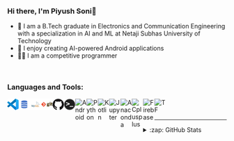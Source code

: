 ### Hi there, I'm Piyush Soni👋 

- 🏫 I am a B.Tech graduate in Electronics and Communication Engineering with a specialization in AI and ML at Netaji Subhas University of Technology
- 📗 I enjoy creating AI-powered Android applications
- 🧑‍💻 I am a competitive programmer


<br />

### Languages and Tools:

<img align="left" alt="Visual Studio Code" width="26px" src="https://raw.githubusercontent.com/github/explore/80688e429a7d4ef2fca1e82350fe8e3517d3494d/topics/visual-studio-code/visual-studio-code.png" />
<img align="left" alt="SQL" width="26px" src="https://raw.githubusercontent.com/github/explore/80688e429a7d4ef2fca1e82350fe8e3517d3494d/topics/sql/sql.png" />
<img align="left" alt="MySQL" width="26px" src="https://raw.githubusercontent.com/github/explore/80688e429a7d4ef2fca1e82350fe8e3517d3494d/topics/mysql/mysql.png" />
<img align="left" alt="Git" width="26px" src="https://raw.githubusercontent.com/github/explore/80688e429a7d4ef2fca1e82350fe8e3517d3494d/topics/git/git.png" />
<img align="left" alt="GitHub" width="26px" src="https://raw.githubusercontent.com/github/explore/78df643247d429f6cc873026c0622819ad797942/topics/github/github.png" />
<img align="left" alt="Terminal" width="26px" src="https://raw.githubusercontent.com/github/explore/80688e429a7d4ef2fca1e82350fe8e3517d3494d/topics/terminal/terminal.png" />
<img align="left" alt="Android" width="26px" src="https://upload.wikimedia.org/wikipedia/commons/thumb/3/31/Android_robot_head.svg/1200px-Android_robot_head.svg.png"/>
<img align="left" alt="Python" width="26px" src="https://upload.wikimedia.org/wikipedia/commons/thumb/c/c3/Python-logo-notext.svg/1200px-Python-logo-notext.svg.png"/>
<img align="left" alt="Kotlin" width="26px" src="https://cms-assets.tutsplus.com/uploads/users/1499/posts/29328/preview_image/kotlin.jpg"/>
<img align="left" alt="Jupyter" width="26px" src="https://upload.wikimedia.org/wikipedia/commons/thumb/3/38/Jupyter_logo.svg/1200px-Jupyter_logo.svg.png"/>
<img align="left" alt="Anaconda" width="26px" src="https://upload.wikimedia.org/wikipedia/en/c/cd/Anaconda_Logo.png"/>
<img align="left" alt="Cplusplus" width="26px" src="https://upload.wikimedia.org/wikipedia/commons/thumb/1/18/ISO_C%2B%2B_Logo.svg/640px-ISO_C%2B%2B_Logo.svg.png"/>
<img align="left" alt="Firebase" width="26px" src="https://www.gstatic.com/devrel-devsite/prod/vf0a37f79faad17a4ba7ad32be120d7095e49b17f56e183e15bf9d3819216d0c9/firebase/images/touchicon-180.png"/>
<img align="left" alt="TF" width="26px" src="https://upload.wikimedia.org/wikipedia/commons/thumb/2/2d/Tensorflow_logo.svg/173px-Tensorflow_logo.svg.png?20170429160244"/>
<br />
<br />

---

<details>
  <summary>:zap: GitHub Stats</summary>

  <img align="left" alt="Piyush's GitHub Stats" src="https://github-readme-stats.vercel.app/api?username=piyush42soni&&show_icons=true&title_color=39ff14&icon_color=39ff14&text_color=daf7dc&bg_color=151515" />

</details>
